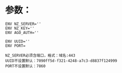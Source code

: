 # 参数：

`````
ENV NZ_SERVER=''
ENV NZ_KEY=''
ENV AGO_AUTH=''

ENV UUID=''
ENV PORT=
`````
`````
NZ_SERVER必须含端口，格式：域名:443
UUID不设置默认：7090ff5d-f321-4248-a7c3-d8837f124999
PORT不设置默认：7860
`````
